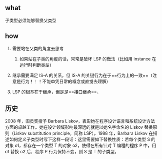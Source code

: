 ## what 
子类型必须能够替换父类型

## how

1. 需要站在父类的角度去思考
	1. 如果站在子类的角度的话，常常是破坏 LSP 的做法（比如用 instance 在运行时判断类型）

2. 继承需要满足 IS-A 的关系，但 IS-A 的关键行为在于==行为上的一致==（注意是行为！！！不能单凭日常的概念或直觉去理解）

3. LSP 的根基在于继承，但是是==接口继承==，


## 历史

2008 年，图灵奖授予 Barbara Liskov，表彰她在程序设计语言和系统设计方法方面的卓越工作。她在设计领域影响最深远的就是以她名字命名的 Liskov 替换原则（Liskov substitution principle，简称 LSP）。1988 年，Barbara Liskov 在描述如何定义子类型时写下这样一段话：这里需要如下替换性质：若每个类型 S 的对象 o1，都存在一个类型 T 的对象 o2，使得在所有针对 T 编程的程序 P 中，用 o1 替换 o2 后，程序 P 行为保持不变，则 S 是 T 的子类型。
